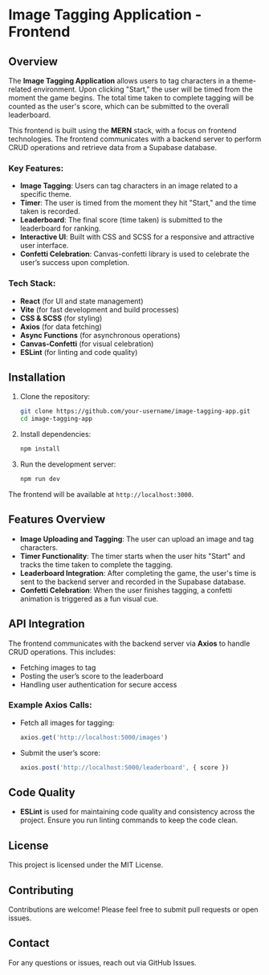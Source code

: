 # Image Tagging Application - Frontend

## Overview

The **Image Tagging Application** allows users to tag characters in a theme-related environment. Upon clicking "Start," the user will be timed from the moment the game begins. The total time taken to complete tagging will be counted as the user's score, which can be submitted to the overall leaderboard.

This frontend is built using the **MERN** stack, with a focus on frontend technologies. The frontend communicates with a backend server to perform CRUD operations and retrieve data from a Supabase database.

### Key Features:
- **Image Tagging**: Users can tag characters in an image related to a specific theme.
- **Timer**: The user is timed from the moment they hit "Start," and the time taken is recorded.
- **Leaderboard**: The final score (time taken) is submitted to the leaderboard for ranking.
- **Interactive UI**: Built with CSS and SCSS for a responsive and attractive user interface.
- **Confetti Celebration**: Canvas-confetti library is used to celebrate the user’s success upon completion.

### Tech Stack:
- **React** (for UI and state management)
- **Vite** (for fast development and build processes)
- **CSS & SCSS** (for styling)
- **Axios** (for data fetching)
- **Async Functions** (for asynchronous operations)
- **Canvas-Confetti** (for visual celebration)
- **ESLint** (for linting and code quality)

## Installation

1. Clone the repository:

    ```bash
    git clone https://github.com/your-username/image-tagging-app.git
    cd image-tagging-app
    ```

2. Install dependencies:

    ```bash
    npm install
    ```

3. Run the development server:

    ```bash
    npm run dev
    ```

The frontend will be available at `http://localhost:3000`.

## Features Overview

- **Image Uploading and Tagging**: The user can upload an image and tag characters.
- **Timer Functionality**: The timer starts when the user hits "Start" and tracks the time taken to complete the tagging.
- **Leaderboard Integration**: After completing the game, the user's time is sent to the backend server and recorded in the Supabase database.
- **Confetti Celebration**: When the user finishes tagging, a confetti animation is triggered as a fun visual cue.

## API Integration

The frontend communicates with the backend server via **Axios** to handle CRUD operations. This includes:
- Fetching images to tag
- Posting the user’s score to the leaderboard
- Handling user authentication for secure access

### Example Axios Calls:
- Fetch all images for tagging: 
    ```js
    axios.get('http://localhost:5000/images')
    ```

- Submit the user’s score:
    ```js
    axios.post('http://localhost:5000/leaderboard', { score })
    ```

## Code Quality

- **ESLint** is used for maintaining code quality and consistency across the project. Ensure you run linting commands to keep the code clean.

## License

This project is licensed under the MIT License.

## Contributing

Contributions are welcome! Please feel free to submit pull requests or open issues.

## Contact

For any questions or issues, reach out via GitHub Issues.
